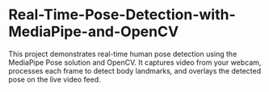 # Real-Time-Pose-Detection-with-MediaPipe-and-OpenCV
This project demonstrates real-time human pose detection using the MediaPipe Pose solution and OpenCV. It captures video from your webcam, processes each frame to detect body landmarks, and overlays the detected pose on the live video feed.

